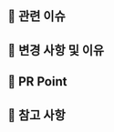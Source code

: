 ## 📌 관련 이슈
<!-- 관련있는 이슈 번호(#000)을 적어주세요.
  해당 pull request merge와 함께 이슈를 닫으려면 
  closed: #Issue_number를 적어주세요 -->
  

## 📌 변경 사항 및 이유
<!-- 변경한 내용과 그 이유를 적어주세요. -->


## 📌 PR Point
<!-- 리뷰어 분들이 집중적으로 보셨으면 하는 내용을 적어주세요 -->


## 📌 참고 사항
<!-- 참고할 사항이 있다면 적어주세요. -->
